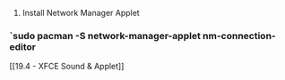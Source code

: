 1. Install Network Manager Applet

### `sudo pacman -S network-manager-applet nm-connection-editor

[[19.4 - XFCE Sound & Applet]]
